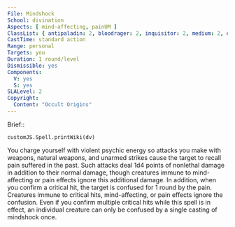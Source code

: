 ```yaml
---
File: Mindshock
School: divination
Aspects: [ mind-affecting, painUM ]
ClassList: { antipaladin: 2, bloodrager: 2, inquisitor: 2, medium: 2, occultist: 2, psychic: 2, shaman: 2, spiritualist: 2, witch: 2 }
CastTime: standard action
Range: personal
Targets: you
Duration: 1 round/level
Dismissible: yes
Components:
  V: yes
  S: yes
SLALevel: 2
Copyright:
  Content: "Occult Origins"
---
```

Brief:: 

```dataviewjs
customJS.Spell.printWiki(dv)
```

You charge yourself with violent psychic energy so attacks you make with weapons, natural weapons, and unarmed strikes cause the target to recall pain suffered in the past. Such attacks deal 1d4 points of nonlethal damage in addition to their normal damage, though creatures immune  to mind-affecting or pain effects ignore this additional damage. In addition, when you confirm a critical hit, the target is confused for 1 round by the pain. Creatures immune to critical hits, mind-affecting, or pain effects ignore the confusion. Even if you confirm multiple critical hits while this spell is in effect, an individual creature can only be confused by a single casting of mindshock once.
